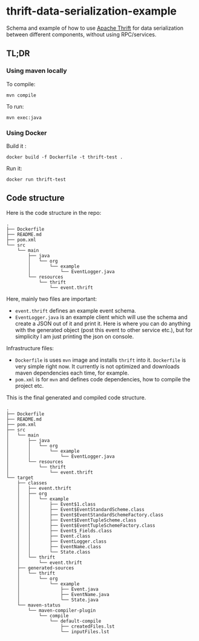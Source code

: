 # thrift-data-serialization-example

Schema and example of how to use [Apache Thrift](https://thrift.apache.org) for data serialization between different components, without using RPC/services.

## TL;DR

### Using maven locally

To compile:

```
mvn compile
```

To run:

```
mvn exec:java
```

### Using Docker


Build it :

```
docker build -f Dockerfile -t thrift-test . 
```

Run it:
```
docker run thrift-test
```

## Code structure

Here is the code structure in the repo:

```
.
├── Dockerfile
├── README.md
├── pom.xml
└── src
    └── main
        ├── java
        │   └── org
        │       └── example
        │           └── EventLogger.java
        └── resources
            └── thrift
                └── event.thrift
```              

Here, mainly two files are important:

- `event.thrift` defines an example event schema.
- `EventLogger.java` is an example client which will use the schema and create a JSON out of it and print it. Here is where you can do anything with the generated object (post this event to other service etc.), but for simplicity I am just printing the json on console.

Infrastructure files:

- `Dockerfile` is uses `mvn` image and installs `thrift` into it. `Dockerfile` is very simple right now. It currently is not optimized and downloads maven dependencies each time, for example.
- `pom.xml` is for `mvn` and defines code dependencies, how to compile the project etc.

This is the final generated and compiled code structure.

```
.
├── Dockerfile
├── README.md
├── pom.xml
├── src
│   └── main
│       ├── java
│       │   └── org
│       │       └── example
│       │           └── EventLogger.java
│       └── resources
│           └── thrift
│               └── event.thrift
└── target
    ├── classes
    │   ├── event.thrift
    │   ├── org
    │   │   └── example
    │   │       ├── Event$1.class
    │   │       ├── Event$EventStandardScheme.class
    │   │       ├── Event$EventStandardSchemeFactory.class
    │   │       ├── Event$EventTupleScheme.class
    │   │       ├── Event$EventTupleSchemeFactory.class
    │   │       ├── Event$_Fields.class
    │   │       ├── Event.class
    │   │       ├── EventLogger.class
    │   │       ├── EventName.class
    │   │       └── State.class
    │   └── thrift
    │       └── event.thrift
    ├── generated-sources
    │   └── thrift
    │       └── org
    │           └── example
    │               ├── Event.java
    │               ├── EventName.java
    │               └── State.java
    └── maven-status
        └── maven-compiler-plugin
            └── compile
                └── default-compile
                    ├── createdFiles.lst
                    └── inputFiles.lst
```